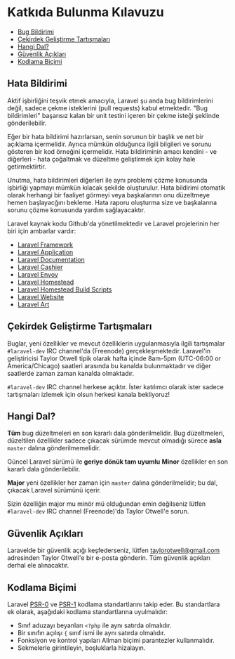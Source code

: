 # Katkıda Bulunma Kılavuzu

- [Bug Bildirimi](#bug-reports)
- [Çekirdek Geliştirme Tartışmaları](#core-development-discussion)
- [Hangi Dal?](#which-branch)
- [Güvenlik Açıkları](#security-vulnerabilities)
- [Kodlama Biçimi](#coding-style)

<a name="bug-reports"></a>
## Hata Bildirimi

Aktif işbirliğini teşvik etmek amacıyla, Laravel şu anda bug bildirimlerini değil, sadece çekme isteklerini (pull requests) kabul etmektedir. "Bug bildirimleri" başarısız kalan bir unit testini içeren bir çekme isteği şeklinde gönderilebilir.

Eğer bir hata bildirimi hazırlarsan, senin sorunun bir başlık ve net bir açıklama içermelidir. Ayrıca mümkün olduğunca ilgili bilgileri ve sorunu gösteren bir kod örneğini içermelidir. Hata bildiriminin amacı kendini - ve diğerleri - hata çoğaltmak ve düzeltme geliştirmek için kolay hale getirmektirtir.

Unutma, hata bildirimleri diğerleri ile aynı problemi çözme konusunda işbirliği yapmayı mümkün kılacak şekilde oluşturulur. Hata bildirimi otomatik olarak herhangi bir faaliyet görmeyi veya başkalarının onu düzeltmeye hemen başlayacğını bekleme. Hata raporu oluşturma size ve başkalarına sorunu çözme konusunda yardım sağlayacaktır.

Laravel kaynak kodu Github'da yönetilmektedir ve Laravel projelerinin her biri için ambarlar vardır:

- [Laravel Framework](https://github.com/laravel/framework)
- [Laravel Application](https://github.com/laravel/laravel)
- [Laravel Documentation](https://github.com/laravel/docs)
- [Laravel Cashier](https://github.com/laravel/cashier)
- [Laravel Envoy](https://github.com/laravel/envoy)
- [Laravel Homestead](https://github.com/laravel/homestead)
- [Laravel Homestead Build Scripts](https://github.com/laravel/settler)
- [Laravel Website](https://github.com/laravel/laravel.com)
- [Laravel Art](https://github.com/laravel/art)

<a name="core-development-discussion"></a>
## Çekirdek Geliştirme Tartışmaları

Buglar, yeni özellikler ve mevcut özelliklerin uygulanmasıyla ilgili tartışmalar `#laravel-dev` IRC channel'da (Freenode) gerçekleşmektedir. Laravel'in geliştiricisi Taylor Otwell tipik olarak hafta içinde 8am-5pm (UTC-06:00 or America/Chicago) saatleri arasında bu kanalda bulunmaktadır ve diğer saatlerde zaman zaman kanalda olmaktadır.

`#laravel-dev` IRC channel herkese açıktır. İster katılımcı olarak ister sadece tartışmaları izlemek için olsun herkesi kanala bekliyoruz!

<a name="which-branch"></a>
## Hangi Dal?

**Tüm** bug düzeltmeleri en son kararlı dala gönderilmelidir. Bug düzeltmeleri, düzeltilen özellikler sadece çıkacak sürümde mevcut olmadığı sürece **asla** `master` dalına gönderilmemelidir.

Güncel Laravel sürümü ile **geriye dönük tam uyumlu** **Minor** özellikler en son kararlı dala gönderilebilir.

**Major** yeni özellikler her zaman için `master` dalına gönderilmelidir; bu dal, çıkacak Laravel sürümünü içerir.

Sizin özelliğin major mu minör mü olduğundan emin değilseniz lütfen `#laravel-dev` IRC channel (Freenode)'da Taylor Otwell'e sorun.

<a name="security-vulnerabilities"></a>
## Güvenlik Açıkları

Laravelde bir güvenlik açığı keşfederseniz, lütfen <a href="mailto:taylorotwell@gmail.com">taylorotwell@gmail.com</a> adresinden Taylor Otwell'e bir e-posta gönderin. Tüm güvenlik açıkları derhal ele alınacaktır.

<a name="coding-style"></a>
## Kodlama Biçimi

Laravel [PSR-0](https://github.com/php-fig/fig-standards/blob/master/accepted/PSR-0.md) ve [PSR-1](https://github.com/php-fig/fig-standards/blob/master/accepted/PSR-1-basic-coding-standard.md) kodlama standartlarını takip eder. Bu standartlara ek olarak, aşağıdaki kodlama standartlarına uyulmalıdır:

- Sınıf aduzayı beyanları `<?php` ile aynı satırda olmalıdır.
- Bir sınıfın açılışı `{` sınıf ismi ile aynı satırda olmalıdır.
- Fonksiyon ve kontrol yapıları Allman biçimi parantezler kullanmalıdır.
- Sekmelerle girintileyin, boşluklarla hizalayın.
